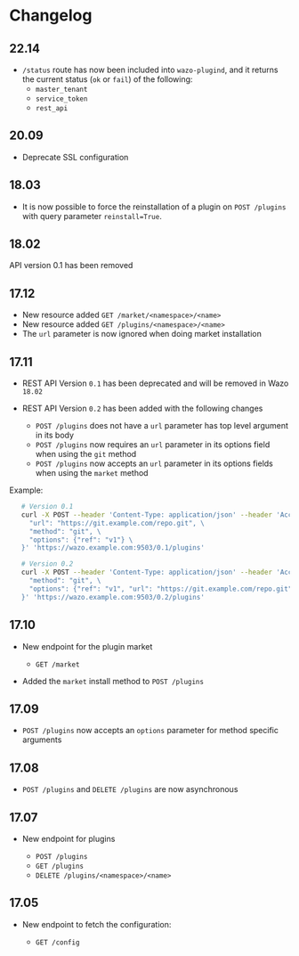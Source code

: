 # Changelog

## 22.14

* `/status` route has now been included into `wazo-plugind`, and it returns the current status (`ok` or `fail`) of the following:
  * `master_tenant`
  * `service_token`
  * `rest_api`

## 20.09

* Deprecate SSL configuration

## 18.03

* It is now possible to force the reinstallation of a plugin on `POST /plugins`
  with query parameter `reinstall=True`.

## 18.02

API version 0.1 has been removed

## 17.12

* New resource added `GET /market/<namespace>/<name>`
* New resource added `GET /plugins/<namespace>/<name>`
* The `url` parameter is now ignored when doing market installation

## 17.11

* REST API Version `0.1` has been deprecated and will be removed in Wazo `18.02`
* REST API Version `0.2` has been added with the following changes

  * `POST /plugins` does not have a `url` parameter has top level argument in its body
  * `POST /plugins` now requires an `url` parameter in its options field when using the `git` method
  * `POST /plugins` now accepts an `url` parameter in its options fields when using the `market` method

Example:

```sh
   # Version 0.1
   curl -X POST --header 'Content-Type: application/json' --header 'Accept: application/json' -d '{ \
     "url": "https://git.example.com/repo.git", \
     "method": "git", \
     "options": {"ref": "v1"} \
   }' 'https://wazo.example.com:9503/0.1/plugins'

   # Version 0.2
   curl -X POST --header 'Content-Type: application/json' --header 'Accept: application/json' -d '{ \
     "method": "git", \
     "options": {"ref": "v1", "url": "https://git.example.com/repo.git"} \
   }' 'https://wazo.example.com:9503/0.2/plugins'
```

## 17.10

* New endpoint for the plugin market

  * `GET /market`

* Added the `market` install method to `POST /plugins`

## 17.09

* `POST /plugins` now accepts an `options` parameter for method specific arguments

## 17.08

* `POST /plugins` and `DELETE /plugins` are now asynchronous

## 17.07

* New endpoint for plugins

  * `POST /plugins`
  * `GET /plugins`
  * `DELETE /plugins/<namespace>/<name>`

## 17.05

* New endpoint to fetch the configuration:

  * `GET /config`
